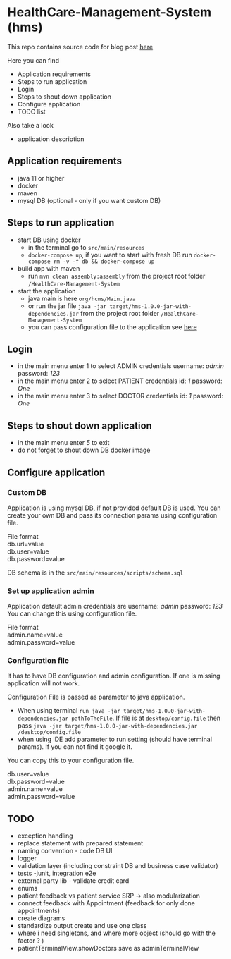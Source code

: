 # HealthCare-Management-System (hms)

This repo contains source code for blog post [here]()

Here you can find 
* Application requirements
* Steps to run application
* Login
* Steps to shout down application
* Configure application
* TODO list

Also take a look 
* application description

## Application requirements
* java 11 or higher
* docker
* maven
* mysql DB (optional - only if you want custom DB)

## Steps to run application
* start DB using docker
  * in the terminal go to ``src/main/resources``
  * ``docker-compose up``, if you want to start with fresh DB run ``docker-compose rm -v -f db && docker-compose up`` 
* build app with maven
  * run ``mvn clean assembly:assembly`` from the project root folder ``/HealthCare-Management-System``
* start the application
  * java main is here ``org/hcms/Main.java``
  * or run the jar file ``java -jar target/hms-1.0.0-jar-with-dependencies.jar`` from the project root folder ``/HealthCare-Management-System``
  * you can pass configuration file to the application see [here](#ca)

## Login
* in the main menu enter 1 to select ADMIN credentials username: *admin* password: *123*
* in the main menu enter 2 to select PATIENT credentials id: *1* password: *One*
* in the main menu enter 3 to select DOCTOR credentials id: *1* password: *One*

## Steps to shout down application
* in the main menu enter *5* to exit
* do not forget to shout down DB docker image

## Configure application

<a id="ca"></a>

### Custom DB
Application is using mysql DB, if not provided default DB is used. 
You can create your own DB and pass its connection params using configuration file. 

File format  
db.url=value  
db.user=value  
db.password=value  

DB schema is in the ``src/main/resources/scripts/schema.sql``

### Set up application admin
Application default admin credentials are username: *admin* password: *123*
You can change this using configuration file.

File format  
admin.name=value  
admin.password=value  


### Configuration file
It has to have DB configuration and admin configuration. 
If one is missing application will not work.

Configuration File is passed as parameter to java application.
* When using terminal ``run java -jar target/hms-1.0.0-jar-with-dependencies.jar pathToTheFile``.  If file is at ``desktop/config.file`` then pass ``java -jar target/hms-1.0.0-jar-with-dependencies.jar /desktop/config.file``
* when using IDE add parameter to run setting (should have terminal params). If you can not find it google it. 

You can copy this to your configuration file.

db.user=value  
db.password=value  
admin.name=value  
admin.password=value


## TODO
* exception handling 
* replace statement with prepared statement
* naming convention - code DB UI
* logger
* validation layer (including constraint DB and business case validator)
* tests -junit, integration e2e
* external party lib - validate credit card
* enums
* patient feedback vs patient service SRP -> also modularization
* connect feedback with Appointment (feedback for only done appointments)
* create diagrams
* standardize output create and use one class
* where i need singletons, and where more object (should go with the factor ? )
* patientTerminalView.showDoctors save as adminTerminalView
